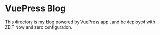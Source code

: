 # VuePress Blog

This directory is my blog powered by [VuePress](https://vuepress.vuejs.org/) app , and be deployed with ZEIT Now and zero configuration.
